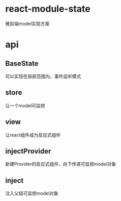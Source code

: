 # react-module-state
微前端model实现方案

# api
## BaseState
可以实现在局部范围内，事件监听模式

## store
让一个model可监控

## view
让react组件成为反应式组件

## injectProvider
新建Provider的反应式组件，向下传递可监控model对象

## inject
注入父级可监控model对象